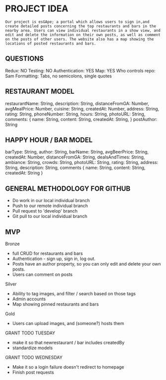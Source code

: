 # PROJECT IDEA

    Our project is esGApe; a portal which allows users to sign in,and create detailed posts concerning the top restaurants and bars in the nearby area. Users can view individual restaurants in a show view, and edit and delete the information on their own posts, as well as comment on the posts of other users. The website also has a map showing the locations of posted restaurants and bars.

## QUESTIONS

Redux: NO
Testing: NO
Authentication: YES
Map: YES
Who controls repo: Sam
Formatting: Tabs, no semicolons, single quotes


## RESTAURANT MODEL

restaurantName: String,
description: String,
distanceFromGA: Number,
avgMealPrice: Number,
cuisine: String,
createdAt: Number,
address: String,
rating: String,
phoneNumber: String,
hours: String,
photoURL: String,
comments: {
   name: String,
   content: String,
   createdAt: String,
}
postAuthor: String

## HAPPY HOUR / BAR MODEL
barType: String,
author: String,
barName: String,
avgBeerPrice: String,
createdAt: Number,
distanceFromGA: String,
dealsAndTimes: String,
ambiance: String,
crowds: String,
photoURL: String,
rating: String,
address: String,
description: String,
comments {
   name: String,
   content: String,
   createdAt: String
}
## GENERAL METHODOLOGY FOR GITHUB

- Do work in our local individual branch
- Push to our remote individual branch
- Pull request to 'develop' branch
- Git pull to our local individual branch

## MVP

Bronze
- full CRUD for restaurants and bars
- Authentication - sign up, sign in, log out.
- Posts have an author property, so you can only edit and delete your own posts.
- Users can comment on posts

Silver
- Ability to tag images, and filter / search based on those tags
- Admin accounts
- Map showing pinned restaurants and bars

Gold
- Users can upload images, and (someone?) hosts them


GRANT TODO TUESDAY
- make it so that newrestaurant / bar includes createdBy
- standardize models

GRANT TODO WEDNESDAY
- Make it so a login failure doesn't redirect to homepage
- Finish post requests

